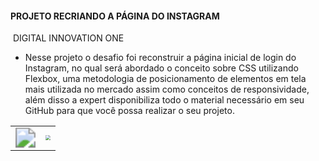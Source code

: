 ####                                       PROJETO RECRIANDO A PÁGINA DO INSTAGRAM

​                                                         DIGITAL INNOVATION ONE

- Nesse projeto o desafio foi reconstruir a página inicial de login do Instagram, no qual será abordado o conceito sobre CSS utilizando Flexbox, uma metodologia de posicionamento de elementos em tela mais utilizada no mercado assim como conceitos de responsividade, além disso a expert disponibiliza todo o material necessário em seu GitHub para que você possa realizar o seu projeto.



|                                                              |                                                              |
| ------------------------------------------------------------ | ------------------------------------------------------------ |
| <img src="/home/vladimir/Imagens/projetoinstagram.png" style="zoom:200%;" /> | <img src="/home/vladimir/projeto/workspace/recriando_paginicial_instagram/img/html5-css3.jpg" style="zoom:50%;" /> |

​                              
